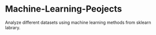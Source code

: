 # Machine-Learning-Peojects
Analyze different datasets using machine learning methods from sklearn labrary.
